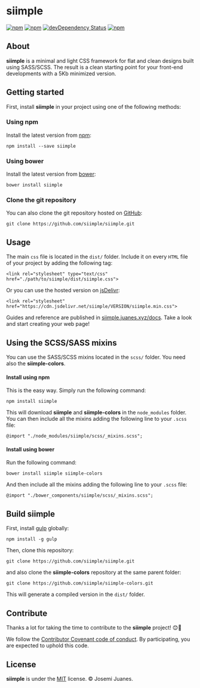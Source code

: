 # siimple

[![npm](https://img.shields.io/npm/v/siimple.svg?style=flat-square)](https://www.npmjs.com/package/siimple)
[![npm](https://img.shields.io/npm/dt/siimple.svg?style=flat-square)](https://www.npmjs.com/package/siimple)
[![devDependency Status](https://david-dm.org/siimple/siimple/dev-status.svg?style=flat-square)](https://david-dm.org/siimple/siimple#info=devDependencies)
[![npm](https://img.shields.io/npm/l/siimple.svg?style=flat-square)](https://github.com/siimpl/siimple)


## About

**siimple** is a minimal and light CSS framework for flat and clean designs built using SASS/SCSS. The result is a clean starting point for your front-end developments with a 5Kb minimized version.

## Getting started

First, install **siimple** in your project using one of the following methods:

### Using npm

Install the latest version from [npm](http://npmjs.org/package/siimple):

```
npm install --save siimple
```

### Using bower

Install the latest version from [bower](http://bower.io):

```
bower install siimple
```

### Clone the git repository

You can also clone the git repository hosted on [GitHub](https://github.com/siimple/siimple):

```
git clone https://github.com/siimple/siimple.git
```

## Usage

The main `css` file is located in the `dist/` folder. Include it on every `HTML` file of your project by adding the following tag:

```
<link rel="stylesheet" type="text/css" href="./path/to/siimple/dist/siimple.css">
```

Or you can use the hosted version on [jsDelivr](https://www.jsdelivr.com/projects/siimple):

```
<link rel="stylesheet" href="https://cdn.jsdelivr.net/siimple/VERSION/siimple.min.css">
```

Guides and reference are published in [siimple.juanes.xyz/docs](http://siimple.juanes.xyz/docs). Take a look and start creating your web page!

## Using the SCSS/SASS mixins

You can use the SASS/SCSS mixins located in the `scss/` folder. You need also the **siimple-colors**.

#### Install using npm

This is the easy way. Simply run the following command:

```
npm install siimple
```

This will download **siimple** and **siimple-colors** in the `node_modules` folder. You can then include all the mixins adding the following line to your `.scss` file:

```
@import "./node_modules/siimple/scss/_mixins.scss";
```

#### Install using bower

Run the following command:

```
bower install siimple siimple-colors
```

And then include all the mixins adding the following line to your `.scss` file:

```
@import "./bower_components/siimple/scss/_mixins.scss";
```

## Build siimple

First, install [gulp](http://gulpjs.com) globally:

```
npm install -g gulp
```

Then, clone this repository:

```
git clone https://github.com/siimple/siimple.git
```

and also clone the **siimple-colors** repository at the same parent folder:

```
git clone https://github.com/siimple/siimple-colors.git
```




This will generate a compiled version in the `dist/` folder.


## Contribute

Thanks a lot for taking the time to contribute to the **siimple** project! :blush::tada:

We follow the [Contributor Covenant code of conduct](./CODE_OF_CONDUCT.md). By participating, you are expected to uphold this code.


## License

**siimple** is under the [MIT](LICENSE) license. &copy; Josemi Juanes.
